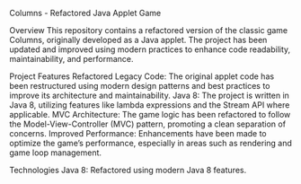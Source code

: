 Columns - Refactored Java Applet Game

Overview
This repository contains a refactored version of the classic game Columns, originally developed as a Java applet. The project has been updated and improved using modern practices to enhance code readability, maintainability, and performance.

Project Features
Refactored Legacy Code: The original applet code has been restructured using modern design patterns and best practices to improve its architecture and maintainability.
Java 8: The project is written in Java 8, utilizing features like lambda expressions and the Stream API where applicable.
MVC Architecture: The game logic has been refactored to follow the Model-View-Controller (MVC) pattern, promoting a clean separation of concerns.
Improved Performance: Enhancements have been made to optimize the game’s performance, especially in areas such as rendering and game loop management.

Technologies
Java 8: Refactored using modern Java 8 features.
